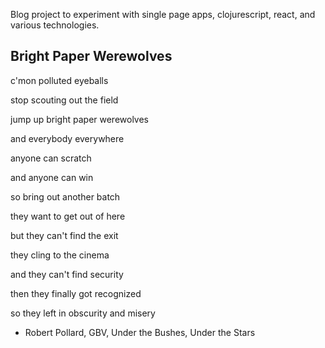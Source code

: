 
Blog project to experiment with single page apps, clojurescript, react, and various technologies.


Bright Paper Werewolves
--------------------------------------
c'mon polluted eyeballs

stop scouting out the field

jump up bright paper werewolves

and everybody everywhere


anyone can scratch

and anyone can win

so bring out another batch


they want to get out of here

but they can't find the exit

they cling to the cinema

and they can't find security

then they finally got recognized

so they left in obscurity and misery

- Robert Pollard, GBV, Under the Bushes, Under the Stars
